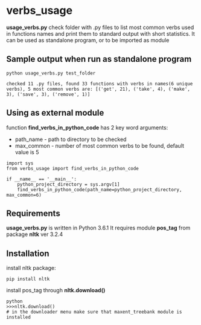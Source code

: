# verbs_usage

**usage_verbs.py** check folder with .py files to list most common verbs used in functions names
and print them to standard output with short statistics. 
It can be used as standalone program, or to be imported as module

## Sample output when run as standalone program
```
python usage_verbs.py test_folder

checked 11 .py files, found 33 functions with verbs in names(6 unique verbs), 5 most common verbs are: [('get', 21), ('take', 4), ('make', 3), ('save', 3), ('remove', 1)]

```

## Using as external module

function **find_verbs_in_python_code** has 2 key word arguments:
- path_name - path to directory to be checked
- max_common - number of most common verbs to be found, default value is 5
```
import sys
from verbs_usage import find_verbs_in_python_code

if __name__ == '__main__':
    python_project_directory = sys.argv[1]
    find_verbs_in_python_code(path_name=python_project_directory, max_common=6)
```

## Requirements
**usage_verbs.py** is written in Python 3.6.1 
It requires module **pos_tag** from package **nltk** ver 3.2.4

## Installation
install nltk package:
```
pip install nltk
```

install pos_tag through **nltk.download()**
```
python
>>>nltk.download()
# in the downloader menu make sure that maxent_treebank module is installed
```

